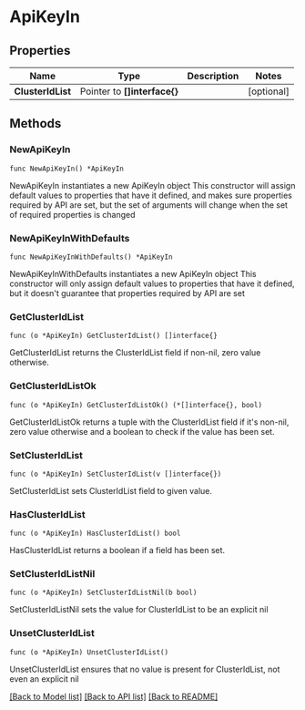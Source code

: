# ApiKeyIn

## Properties

Name | Type | Description | Notes
------------ | ------------- | ------------- | -------------
**ClusterIdList** | Pointer to **[]interface{}** |  | [optional] 

## Methods

### NewApiKeyIn

`func NewApiKeyIn() *ApiKeyIn`

NewApiKeyIn instantiates a new ApiKeyIn object
This constructor will assign default values to properties that have it defined,
and makes sure properties required by API are set, but the set of arguments
will change when the set of required properties is changed

### NewApiKeyInWithDefaults

`func NewApiKeyInWithDefaults() *ApiKeyIn`

NewApiKeyInWithDefaults instantiates a new ApiKeyIn object
This constructor will only assign default values to properties that have it defined,
but it doesn't guarantee that properties required by API are set

### GetClusterIdList

`func (o *ApiKeyIn) GetClusterIdList() []interface{}`

GetClusterIdList returns the ClusterIdList field if non-nil, zero value otherwise.

### GetClusterIdListOk

`func (o *ApiKeyIn) GetClusterIdListOk() (*[]interface{}, bool)`

GetClusterIdListOk returns a tuple with the ClusterIdList field if it's non-nil, zero value otherwise
and a boolean to check if the value has been set.

### SetClusterIdList

`func (o *ApiKeyIn) SetClusterIdList(v []interface{})`

SetClusterIdList sets ClusterIdList field to given value.

### HasClusterIdList

`func (o *ApiKeyIn) HasClusterIdList() bool`

HasClusterIdList returns a boolean if a field has been set.

### SetClusterIdListNil

`func (o *ApiKeyIn) SetClusterIdListNil(b bool)`

 SetClusterIdListNil sets the value for ClusterIdList to be an explicit nil

### UnsetClusterIdList
`func (o *ApiKeyIn) UnsetClusterIdList()`

UnsetClusterIdList ensures that no value is present for ClusterIdList, not even an explicit nil

[[Back to Model list]](../README.md#documentation-for-models) [[Back to API list]](../README.md#documentation-for-api-endpoints) [[Back to README]](../README.md)


